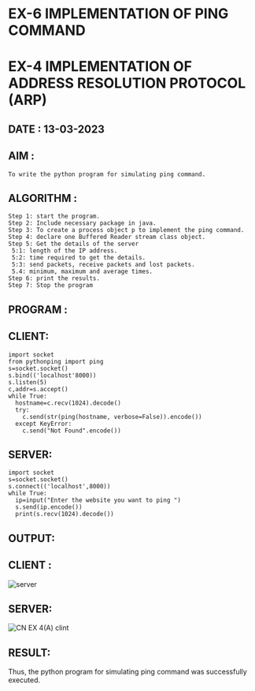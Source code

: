 # EX-6 IMPLEMENTATION OF PING COMMAND
# EX-4 IMPLEMENTATION OF ADDRESS RESOLUTION PROTOCOL (ARP)

## DATE : 13-03-2023

## AIM :
    To write the python program for simulating ping command.

## ALGORITHM :
    Step 1: start the program.
    Step 2: Include necessary package in java.
    Step 3: To create a process object p to implement the ping command.
    Step 4: declare one Buffered Reader stream class object.
    Step 5: Get the details of the server
     5:1: length of the IP address.
     5:2: time required to get the details.
     5:3: send packets, receive packets and lost packets. 
     5.4: minimum, maximum and average times.
    Step 6: print the results. 
    Step 7: Stop the program

## PROGRAM :

## CLIENT:
```
import socket
from pythonping import ping
s=socket.socket()
s.bind(('localhost'8000))
s.listen(5)
c,addr=s.accept()
while True:
  hostname=c.recv(1024).decode()
  try:
    c.send(str(ping(hostname, verbose=False)).encode())
  except KeyError:
    c.send("Not Found".encode())
```
## SERVER:
```
import socket
s=socket.socket()
s.connect(('localhost',8000))
while True:
  ip=input("Enter the website you want to ping ")
  s.send(ip.encode())
  print(s.recv(1024).decode())
```
## OUTPUT:

## CLIENT :
![server](https://github.com/Vijisdurai/EX-6/assets/118343184/29d4017f-7752-4dbe-a13e-8126de0b0303)

## SERVER:
![CN EX 4(A) clint](https://github.com/Vijisdurai/EX-6/assets/118343184/438ef3e4-6adb-4017-9182-8a41975f5347)

## RESULT:
Thus, the python program for simulating ping command was successfully executed.



